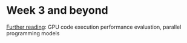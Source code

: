 # Week 3 and beyond

[Further reading](further_reading.md): GPU code execution performance evaluation, parallel programming models
